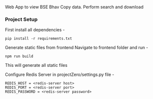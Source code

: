 Web App to view BSE Bhav Copy data.
Perform search and download

### Project Setup

First install all dependencies -

```
pip install -r requirements.txt
```

Generate static files from frontend
Navigate to frontend folder and run - 

```
npm run build
```
This will generate all static files

Configure Redis Server in projectZero/settings.py file - 
```
REDIS_HOST = <redis-server host>
REDIS_PORT = <redis-server port>
REDIS_PASSWORD = <redis-server password>
```


